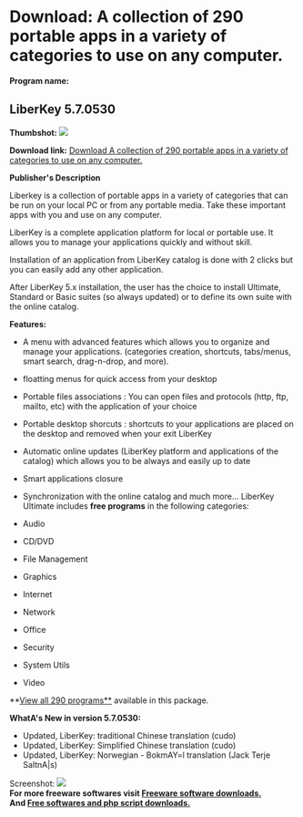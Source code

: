 # Download: A collection of 290 portable apps in a variety of categories to use on any computer.

**Program name:**

## LiberKey 5.7.0530

  
**Thumbshot:** ![](http://www.freewarefiles.com/screenshot/liberkey5_md.jpg)   
  
**Download link:** [Download A collection of 290 portable apps in a variety of categories to use on any computer.](http://freesoftwares.boysofts.com/LiberKey-Ultimate_program_54847.html)  
  


**Publisher's Description**  
  


Liberkey is a collection of portable apps in a variety of categories that can be run on your local PC or from any portable media. Take these important apps with you and use on any computer. 

LiberKey is a complete application platform for local or portable use. It allows you to manage your applications quickly and without skill.

Installation of an application from LiberKey catalog is done with 2 clicks but you can easily add any other application.

After LiberKey 5.x installation, the user has the choice to install Ultimate, Standard or Basic suites (so always updated) or to define its own suite with the online catalog.

**Features:**

  * A menu with advanced features which allows you to organize and manage your applications. (categories creation, shortcuts, tabs/menus, smart search, drag-n-drop, and more). 
  * floatting menus for quick access from your desktop 
  * Portable files associations : You can open files and protocols (http, ftp, mailto, etc) with the application of your choice 
  * Portable desktop shorcuts : shortcuts to your applications are placed on the desktop and removed when your exit LiberKey 
  * Automatic online updates (LiberKey platform and applications of the catalog) which allows you to be always and easily up to date 
  * Smart applications closure 
  * Synchronization with the online catalog and much more... 
LiberKey Ultimate includes **free programs** in the following categories: 

  * Audio 
  * CD/DVD 
  * File Management 
  * Graphics 
  * Internet 
  * Network 
  * Office 
  * Security 
  * System Utils 
  * Video 

**[View all 290 programs**](http://www.liberkey.com/en/catalog/browse.html) available in this package.

**WhatA's New in version 5.7.0530:**

  * Updated, LiberKey: traditional Chinese translation (cudo) 
  * Updated, LiberKey: Simplified Chinese translation (cudo) 
  * Updated, LiberKey: Norwegian - BokmAY=l translation (Jack Terje SaltnA|s) 

  
  
Screenshot: ![](http://www.freewarefiles.com/screenshot/liberkey5.jpg)   
**For more freeware softwares visit [Freeware software downloads.](http://freesoftwares.boysofts.com/)**   
**And [Free softwares and php script downloads.](http://www.boysofts.com/)**
